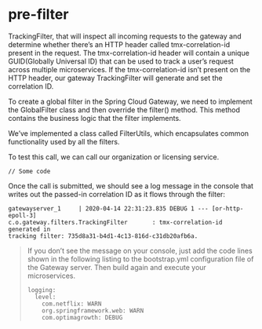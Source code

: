 # pre-filter

TrackingFilter, that will inspect all incoming requests to the gateway and determine whether there’s an HTTP header called tmx-correlation-id present in the request. The tmx-correlation-id header will contain a unique GUID(Globally Universal ID) that can be used to track a user’s request across multiple microservices. If the tmx-correlation-id isn’t present on the HTTP header, our gateway TrackingFilter will generate and set the correlation ID.



To create a global filter in the Spring Cloud Gateway, we need to implement the GlobalFilter class and then override the filter() method. This method contains the business logic that the filter implements.

We’ve implemented a class called FilterUtils, which encapsulates common functionality used by all the filters.&#x20;

To test this call, we can call our organization or licensing service.&#x20;

```
// Some code
```

Once the call is submitted, we should see a log message in the console that writes out the passed-in correlation ID as it flows through the filter:

```
gatewayserver_1     | 2020-04-14 22:31:23.835 DEBUG 1 --- [or-http-epoll-3] 
c.o.gateway.filters.TrackingFilter       : tmx-correlation-id generated in 
tracking filter: 735d8a31-b4d1-4c13-816d-c31db20afb6a.
```

> If you don’t see the message on your console, just add the code lines shown in the following listing to the bootstrap.yml configuration file of the Gateway server. Then build again and execute your microservices.
>
> ```
> logging:
>   level:
>     com.netflix: WARN
>     org.springframework.web: WARN
>     com.optimagrowth: DEBUG
> ```
